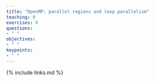 ```yaml
---
title: "OpenMP: parallel regions and loop parallelism"
teaching: 0
exercises: 0
questions:
- " "
objectives:
- " "
keypoints:
- " "
---
```




{% include links.md %}




